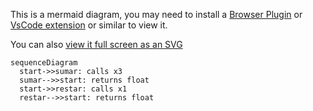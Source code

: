 This is a mermaid diagram, you may need to install a [Browser Plugin](https://github.com/BackMarket/github-mermaid-extension) or [VsCode extension](https://marketplace.visualstudio.com/items?itemName=bierner.markdown-mermaid) or similar to view it.

You can also [view it full screen as an SVG](https://mermaid.ink/svg/c2VxdWVuY2VEaWFncmFtCiAgc3RhcnQtPj5zdW1hcjogY2FsbHMgeDMKICBzdW1hci0tPj5zdGFydDogcmV0dXJucyBmbG9hdAogIHN0YXJ0LT4+cmVzdGFyOiBjYWxscyB4MQogIHJlc3Rhci0tPj5zdGFydDogcmV0dXJucyBmbG9hdAo=)        

```mermaid
sequenceDiagram
  start->>sumar: calls x3
  sumar-->>start: returns float
  start->>restar: calls x1
  restar-->>start: returns float

```
